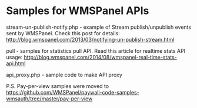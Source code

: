 Samples for WMSPanel APIs
====================

stream-un-publish-notify.php - example of Stream publish/unpublish events sent by WMSPanel.
Check this post for details: http://blog.wmspanel.com/2013/03/notifying-un-publish-stream.html

pull - samples for statistics pull API. Read this article for realtime stats API usage: http://blog.wmspanel.com/2014/08/wmspanel-real-time-stats-api.html

api_proxy.php - sample code to make API proxy

P.S. Pay-per-view samples were moved to
https://github.com/WMSPanel/paywall-code-samples-wmsauth/tree/master/pay-per-view
